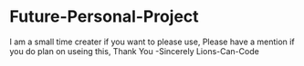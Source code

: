 # Future-Personal-Project
I am a small time creater if you want to please use, Please have a mention if you do plan on useing this, Thank You -Sincerely Lions-Can-Code
